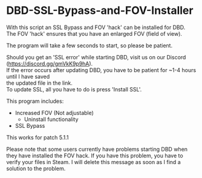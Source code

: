 # DBD-SSL-Bypass-and-FOV-Installer
With this script an SSL Bypass and FOV 'hack' can be installed for DBD.  
The FOV 'hack' ensures that you have an enlarged FOV (field of view).

The program will take a few seconds to start, so please be patient.

Should you get an 'SSL error' while starting DBD, visit us on our Discord (https://discord.gg/gmVkK9p9hA).  
If the error occurs after updating DBD, you have to be patient for ~1-4 hours until I have saved  
the updated file in the link.  
To update SSL, all you have to do is press 'Install SSL'.

This program includes:
- Increased FOV (Not adjustable)
  - Uninstall functionality
- SSL Bypass

This works for patch 5.1.1

Please note that some users currently have problems starting DBD when they have installed the FOV hack.
If you have this problem, you have to verify your files in Steam.
I will delete this message as soon as I find a solution to the problem.
